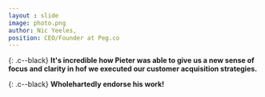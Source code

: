 ```yaml
---
layout : slide
image: photo.png
author: Nic Yeeles,
position: CEO/Founder at Peg.co
---
```


{: .c--black}
**It's incredible how Pieter was able to give us a new sense of focus and clarity in hof we executed our customer acquisition strategies.**

{: .c--black}
**Wholehartedly endorse his work!**
